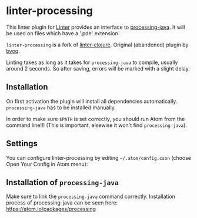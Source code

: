 # linter-processing

This linter plugin for [Linter](https://github.com/AtomLinter/Linter) provides
an interface to [processing-java](http://processing.org). It will be used on
files which have a '.pde' extension.

`linter-processing` is a fork of
[linter-clojure](https://github.com/AtomLinter/linter-clojure/).
Original (abandoned) plugin by
[bvoq](https://github.com/bvoq/linter-processing).

Linting takes as long as it takes for `processing-java` to compile, usually around
2 seconds. So after saving, errors will be marked with a slight delay.

## Installation

On first activation the plugin will install all dependencies automatically.
`processing-java` has to be installed manually.

In order to make sure `$PATH` is set correctly, you should run Atom from the
command line!!! (This is important, elsewise it won't find `processing-java`).

## Settings

You can configure linter-processing by editing `~/.atom/config.cson` (choose
Open Your Config in Atom menu):

## Installation of `processing-java`

Make sure to link the `processing-java` command correctly. Installation process
of processing-java can be seen here: <https://atom.io/packages/processing>
